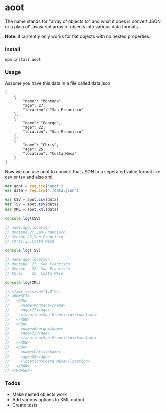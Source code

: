 # aoot

The name stands for "array of objects to" and what it does is convert JSON or a plain ol' javascript array of objects into various data formats. 

**Note:** it currently only works for flat objects with no nested properties.

### Install

`npm install aoot`

### Usage

Assume you have this data in a file called data.json

	[
	    {
	        "name": "Montana",
	        "age": 27,
	        "location": "San Francisco"
	    },
	    {
	        "name": "George",
	        "age": 22,
	        "location": "San Francisco"
	    },
	    {
	        "name": "Chris",
	        "age": 25,
	        "location": "Costa Mesa"
	    }
	]

Now we can use aoot to convert that JSON to a seperated value format like csv or tsv and also xml.

```js
var aoot = require('aoot')
var data = require('./data.json')

var CSV = aoot.csv(data)
var TSV = aoot.tsv(data)
var XML = aoot.xml(data)

console.log(CSV)

// name,age,location
// Montana,27,San Francisco
// George,22,San Francisco
// Chris,25,Costa Mesa

console.log(TSV)

// name	age	location
// Montana	27	San Francisco
// George	22	San Francisco
// Chris	25	Costa Mesa

console.log(XML)

// <?xml version="1.0"?>
// <ROWSET>
//   <ROW>
//     <name>Montana</name>
//     <age>27</age>
//     <location>San Francisco</location>
//   </ROW>
//   <ROW>
//     <name>George</name>
//     <age>22</age>
//     <location>San Francisco</location>
//   </ROW>
//   <ROW>
//     <name>Chris</name>
//     <age>25</age>
//     <location>Costa Mesa</location>
//   </ROW>
// </ROWSET>
```

### Todos

- Make nested objects work
- Add various options to XML output
- Create tests
